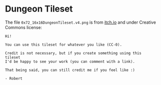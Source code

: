 # Dungeon Tileset

The file `0x72_16x16DungeonTileset.v4.png` is from
[itch.io](https://0x72.itch.io/16x16-dungeon-tileset) and under Creative Commons license:

    Hi!
    
    You can use this tileset for whatever you like (CC-0).
    
    Credit is not necessary, but if you create something using this tileset
    I'd be happy to see your work (you can comment with a link).
    
    That being said, you can still credit me if you feel like :)
    
    - Robert

